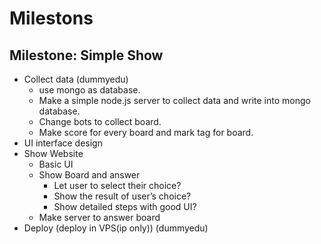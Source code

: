 # Milestons

## Milestone: Simple Show

- Collect data (dummyedu)
  - use mongo as database.
  - Make a simple node.js server to collect data and write into mongo database.
  - Change bots to collect board.
  - Make score for every board and mark tag for board.
- UI interface design
- Show Website
  - Basic UI
  - Show Board and answer
    - Let user to select their choice?
    - Show the result of user’s choice?
    - Show detailed steps with good UI?
  - Make server to answer board
- Deploy (deploy in VPS(ip only)) (dummyedu)
